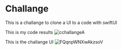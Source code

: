 # Challange

This is a challange to clone a UI to a code with swiftUI

This is my code results 
![cchallangeA](https://user-images.githubusercontent.com/61311642/164340224-515248aa-ad4f-49df-a6e5-9bcbd774b926.png)


This is the challange UI
![FQqnpWNXwAkzsoV](https://user-images.githubusercontent.com/61311642/164340170-483bd1cc-6011-4943-a345-4cd151fe52d5.jpeg)
